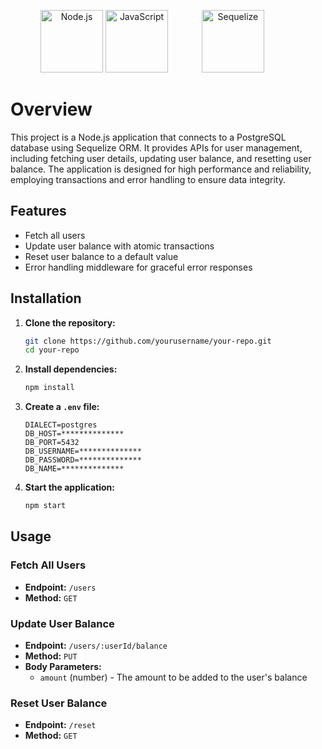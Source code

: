 <p align="center">
  <img src="https://nodejs.org/static/images/logo.svg" alt="Node.js" width="100">
  <img src="https://upload.wikimedia.org/wikipedia/commons/6/6a/JavaScript-logo.png" alt="JavaScript" width="100" style="margin-right: 50px;">
  <img src="https://sequelize.org/img/logo.svg" alt="Sequelize" width="100" style="margin-right: 50px;">
</p>

# Overview
This project is a Node.js application that connects to a PostgreSQL database using Sequelize ORM. It provides APIs for user management, including fetching user details, updating user balance, and resetting user balance. The application is designed for high performance and reliability, employing transactions and error handling to ensure data integrity.

## Features
- Fetch all users
- Update user balance with atomic transactions
- Reset user balance to a default value
- Error handling middleware for graceful error responses

## Installation

1. **Clone the repository:**
    ```sh
    git clone https://github.com/yourusername/your-repo.git
    cd your-repo
    ```

2. **Install dependencies:**
    ```sh
    npm install
    ```

3. **Create a `.env` file:**
    ```env
    DIALECT=postgres
    DB_HOST=**************
    DB_PORT=5432
    DB_USERNAME=**************
    DB_PASSWORD=**************
    DB_NAME=**************
    ```

4. **Start the application:**
    ```sh
    npm start
    ```

## Usage

### Fetch All Users
- **Endpoint:** `/users`
- **Method:** `GET`

### Update User Balance
- **Endpoint:** `/users/:userId/balance`
- **Method:** `PUT`
- **Body Parameters:**
  - `amount` (number) - The amount to be added to the user's balance

### Reset User Balance
- **Endpoint:** `/reset`
- **Method:** `GET`